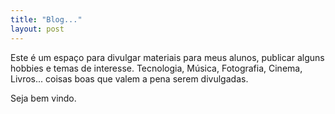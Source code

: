 ```yaml
---
title: "Blog..."
layout: post
---
```


Este é um espaço para divulgar materiais para meus alunos, publicar alguns hobbies e temas de interesse. Tecnologia, Música, Fotografia, Cinema, Livros... coisas boas que valem a pena serem divulgadas. 

Seja bem vindo.